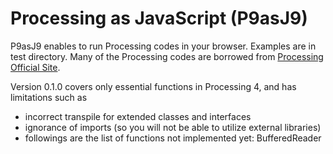 # Processing as JavaScript (P9asJ9)

P9asJ9 enables to run Processing codes in your browser.
Examples are in test directory. Many of the Processing codes are borrowed from [Processing Official Site](https://processing.org).

Version 0.1.0 covers only essential functions in Processing 4, and has limitations such as

- incorrect transpile for extended classes and interfaces
- ignorance of imports (so you will not be able to utilize external libraries)
- followings are the list of functions not implemented yet: BufferedReader
